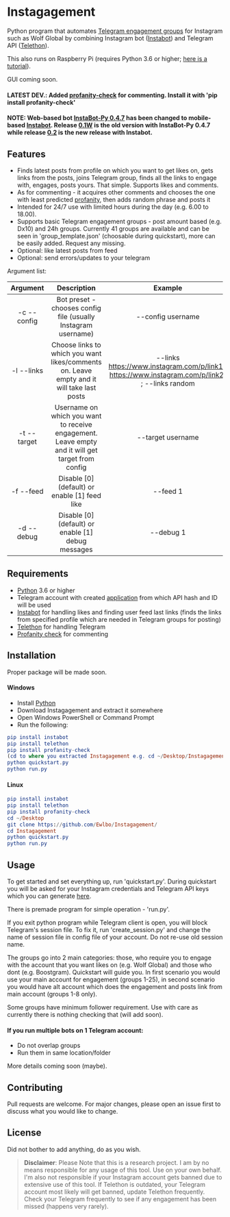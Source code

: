 # Instagagement

Python program that automates [Telegram engagement groups](https://medium.com/@violet.emily.xoxo/inside-instagram-pods-the-secret-trick-to-increase-your-engagement-55b0d9c3cee9) for Instagram such as Wolf Global by combining Instagram bot ([Instabot](https://github.com/instagrambot/instabot)) and Telegram API ([Telethon](https://github.com/LonamiWebs/Telethon)).

This also runs on Raspberry Pi (requires Python 3.6 or higher; [here is a tutorial](https://github.com/Ewlbo/Instagagement/blob/master/RASPBERRY.md)).

GUI coming soon.

#### LATEST DEV.: Added [profanity-check](https://github.com/vzhou842/profanity-check) for commenting. Install it with 'pip install profanity-check'

#### NOTE: Web-based bot [InstaBot-Py 0.4.7](https://github.com/instabot-py/instabot.py) has been changed to mobile-based [Instabot](https://github.com/instagrambot/instabot). Release [0.1W](https://github.com/Ewlbo/Instagagement/releases/tag/0.1W) is the old version with InstaBot-Py 0.4.7 while release [0.2](https://github.com/Ewlbo/Instagagement/releases/tag/0.2) is the new release with Instabot.

## Features

- Finds latest posts from profile on which you want to get likes on, gets links from the posts, joins Telegram group, finds all the links to engage with, engages, posts yours. That simple. Supports likes and comments.
- As for commenting - it acquires other comments and chooses the one with least predicted [profanity](https://github.com/vzhou842/profanity-check), then adds random phrase and posts it
- Intended for 24/7 use with limited hours during the day (e.g. 6.00 to 18.00).
- Supports basic Telegram engagement groups - post amount based (e.g. Dx10) and 24h groups. Currently 41 groups are available and can be seen in 'group_template.json' (choosable during quickstart), more can be easily added. Request any missing.
- Optional: like latest posts from feed
- Optional: send errors/updates to your telegram

Argument list:

|   Argument  |                          Description                          |                                             Example                                             |
|:-----------:|:-------------------------------------------------------------:|:-----------------------------------------------------------------------------------------------:|
| -c --config | Bot preset - chooses config file (usually Instagram username) | --config username                                                                               |
| -l --links  | Choose links to which you want likes/comments on. Leave empty and it will take last posts             | --links https://www.instagram.com/p/link1/, https://www.instagram.com/p/link2/ ; --links random |
| -t --target | Username on which you want to receive engagement. Leave empty and it will get target from config            | --target username                                                                               |
| -f --feed   | Disable [0] (default) or enable [1] feed like                 | --feed 1                                                                                            |
| -d --debug  | Disable [0] (default) or enable [1] debug messages            | --debug 1                                                                                            |

## Requirements

- [Python](https://www.python.org/downloads/) 3.6 or higher
- Telegram account with created [application](https://my.telegram.org/apps) from which API hash and ID will be used
- [Instabot](https://github.com/instagrambot/instabot) for handling likes and finding user feed last links (finds the links from specified profile which are needed in Telegram groups for posting)
- [Telethon](https://github.com/LonamiWebs/Telethon) for handling Telegram
- [Profanity check](https://github.com/vzhou842/profanity-check) for commenting

## Installation

Proper package will be made soon.

#### Windows

- Install [Python](https://www.python.org/downloads/)
- Download Instagagement and extract it somewhere
- Open Windows PowerShell or Command Prompt
- Run the following:
```elm
pip install instabot
pip install telethon
pip install profanity-check
(cd to where you extracted Instagagement e.g. cd ~/Desktop/Instagagement)
python quickstart.py
python run.py
```

#### Linux

```elm
pip install instabot
pip install telethon
pip install profanity-check
cd ~/Desktop
git clone https://github.com/Ewlbo/Instagagement/
cd Instagagement
python quickstart.py
python run.py
```

## Usage

To get started and set everything up, run 'quickstart.py'. During quickstart you will be asked for your Instagram credentials and Telegram API keys which you can generate [here](https://my.telegram.org/apps). 

There is premade program for simple operation - 'run.py'.

If you exit python program while Telegram client is open, you will block Telegram's session file. To fix it, run 'create_session.py' and change the name of session file in config file of your account. Do not re-use old session name.

The groups go into 2 main categories: those, who require you to engage with the account that you want likes on (e.g. Wolf Global) and those who dont (e.g. Boostgram). Quickstart will guide you. In first scenario you would use your main account for engagement (groups 1-25), in second scenario you would have alt account which does the engagement and posts link from main account (groups 1-8 only).

Some groups have minimum follower requirement. Use with care as currently there is nothing checking that (will add soon).

#### If you run multiple bots on 1 Telegram account:
- Do not overlap groups
- Run them in same location/folder

More details coming soon (maybe).

## Contributing

Pull requests are welcome. For major changes, please open an issue first to discuss what you would like to change.

## License

Did not bother to add anything, do as you wish.

> **Disclaimer**: Please Note that this is a research project. I am by no means responsible for any usage of this tool. Use on your own behalf. I'm also not responsible if your Instagram account gets banned due to extensive use of this tool. If Telethon is outdated, your Telegram account most likely will get banned, update Telethon frequently. Check your Telegram frequently to see if any engagement has been missed (happens very rarely).
